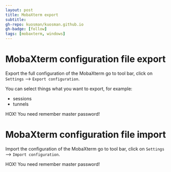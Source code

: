 ```yaml
---
layout: post
title: MobaXterm export
subtitle:
gh-repo: kuosman/kuosman.github.io
gh-badge: [follow]
tags: [mobaxterm, windows]
---
```


# MobaXterm configuration file export

Export the full configuration of the MobaXterm go to tool bar, click on `Settings` --> `Export configuration`.

You can select things what you want to export, for example:
- sessions
- tunnels

HOX! You need remember master password!

# MobaXterm configuration file import

Import the configuration of the MobaXterm go to tool bar, click on `Settings` --> `Import configuration`.

HOX! You need remember master password!
